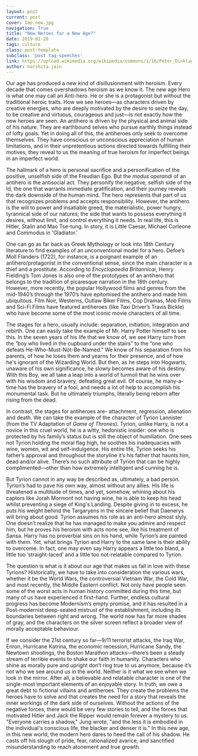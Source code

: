 ```yaml
---
layout: post
current: post
cover: Imp_new.jpg
navigation: True
title: "New Heroes for a New Age?"
date: 2019-01-20
tags: culture
class: post-template
subclass: 'post tag-speeches'
link: https://upload.wikimedia.org/wikipedia/commons/1/16/Peter_Dinklage_%289350750232%29.jpg
author: harshita.jain
---
```

Our age has produced a new kind of disillusionment with heroism. Every decade that comes overshadows heroism as we know it. The new age Hero is what one may call an Anti-hero. He or she is a protagonist but without the traditional heroic traits. How we see heroes—as characters driven by creative energies, who are deeply motivated by the desire to seize the day, to be creative and virtuous, courageous and just—is not exactly how the new heroes are seen. An antihero is driven by the physical and animal side of his nature. They are earthbound selves who pursue earthly things instead of lofty goals. Yet in doing all of this, the antiheroes only seek to overcome themselves. They have conscious or unconscious appreciation of human limitations, and in their unpretentious actions directed towards fulfilling their motives, they reveal to us the meaning of true heroism for imperfect beings in an imperfect world.

The hallmark of a hero is personal sacrifice and a personification of the positive, unselfish side of the Freudian Ego. But the <i>modus operandi</i> of an antihero is the antisocial act. They personify the negative, selfish side of the Id, the one that warrants immediate gratification, and their journey reveals the dark downside of the human mind. The hero represents that part of us that recognizes problems and accepts responsibility. However, the antihero is the will to power and insatiable greed, the materialistic, power hungry, tyrannical side of our natures; the side that wants to possess everything it desires, without limit, and control everything it needs. In real life, this is Hitler, Stalin and Mao Tse-tung. In story, it is Little Caesar, Michael Corleone and Commodus in 'Gladiator.'

One can go as far back as Greek Mythology or look into 18th Century literature to find examples of an unconventional model for a hero. Defoe’s Moll Flanders (1722), for instance, is a poignant example of an antihero/protagonist in the conventional sense, since the main character is a thief and a prostitute. According to <i>Encyclopaedia Britannicai</i>, Henry Fielding’s Tom Jones is also one of the prototypes of an antihero that belongs to the tradition of picaresque narration in the 18th century. However, more recently, the popular Hollywood films and genres from the mid-1940’s through the 1970’s have epitomised the antihero and made him ubiquitous. Film Noir, Westerns, Outlaw Biker Films, Cop Dramas, Mob Films and Sci-Fi Films have featured antiheroes (like Taxi Driver’s Travis Bickle) who have become some of the most iconic movie characters of all time.

The stages for a hero, usually include: separation, initiation, integration and rebirth. One can easily take the example of Mr. Harry Potter himself to see this. In the seven years of his life that we know of, we see Harry turn from the “boy who lived in the cupboard under the stairs” to the “one who defeats He-Who-Must-Not-Be-Named.” We know of his separation from his parents, of how he loses them and yearns for their presence, and of how he's ignorant of the Wizarding World. But then, as he steps into Hogwarts, unaware of his own significance, he slowly becomes aware of his destiny. With this Boy, we all take a leap into a world of turmoil that he wins over with his wisdom and bravery, defeating great evil. Of course, he many-a-time has the bravery of a fool, and needs a lot of help to accomplish his monumental task. But he ultimately triumphs, literally being reborn after rising from the dead.

In contrast, the stages for antiheroes are- attachment, regression, alienation and death. We can take the example of the character of Tyrion Lannister (from the TV Adaptation of <i>Game of Thrones</i>). Tyrion, unlike Harry, is not a novice in this cruel world, he is a witty, hedonistic insider: one who is protected by his family’s status but is still the object of humiliation. One sees not Tyrion holding the moral flag high, he soothes his inadequacies with wine, women, wit and self-indulgence. His entire life, Tyrion seeks his father’s approval and throughout the storyline it’s his father that haunts him, dead and/or alive. There’s no such attribute of Tyrion that can be highly complimented—other than how extremely intelligent and cunning he is.

But Tyrion cannot in any way be described as, ultimately, a bad person. Tyrion’s had to pave his own way, almost without any allies. His life is threatened a multitude of times, and yet, somehow, whining about his captors like Jorah Mormont not having wine, he is able to keep his head whilst preventing a siege of King's Landing. Despite giving in to excess, he puts his weight behind the Targaryens in the sincere belief that Daenerys will bring about good. Tyrion assumes his role as an anti-hero almost slyly. One doesn’t realize that he has managed to make you admire and respect him, but he proves his heroism with acts none see, like his treatment of Sansa. Harry has no proverbial sins on his hand, while Tyrion’s are painted with them. Yet, what brings Tyrion and Harry to the same lane is their ability to overcome. In fact, one may even say Harry appears a little too bland, a little too ‘straight-laced’ and a little too not-relatable compared to Tyrion.

The question is what is it about our age that makes us fall in love with these Tyrions? Historically, we have to take into consideration the various wars, whether it be the World Wars, the controversial Vietnam War, the Cold War, and most recently, the Middle Eastern conflict. Not only have people seen some of the worst acts in human history committed during this time, but many of us have experienced it first-hand. Further, endless cultural progress has become Modernism’s empty promise, and it has resulted in a Post-modernist deep-seated mistrust of the establishment, including its boundaries between right and wrong. The world now has far more shades of gray, and the characters on the silver screen reflect a broader view of morally acceptable behaviour.

If we consider the 21st century so far—9/11 terrorist attacks, the Iraq War, Enron, Hurricane Katrina, the economic recession, Hurricane Sandy, the Newtown shootings, the Boston Marathon attacks—there’s been a steady stream of terrible events to shake our faith in humanity. Characters who shine as morally pure and upright don’t ring true to us anymore, because it’s not who we see around us in the world. Neither is it what we see when we look in the mirror. After all, a believable and relatable character is one of the single-most important elements of an enjoyable story. In truth, we owe a great debt to fictional villains and antiheroes. They create the problems the heroes have to solve and that creates the need for a story that reveals the inner workings of the dark side of ourselves. Without the actions of the negative forces, there would be very few stories to tell, and the forces that motivated Hitler and Jack the Ripper would remain forever a mystery to us. "Everyone carries a shadow," Jung wrote, "and the less it is embodied in the individual's conscious life, the blacker and denser it is." In this new age, in this new world, the modern hero dares to heed the call of his shadow. He casts off his slough of pride, fear, rationalized avarice, and sanctified misunderstanding to reach atonement and true growth.
